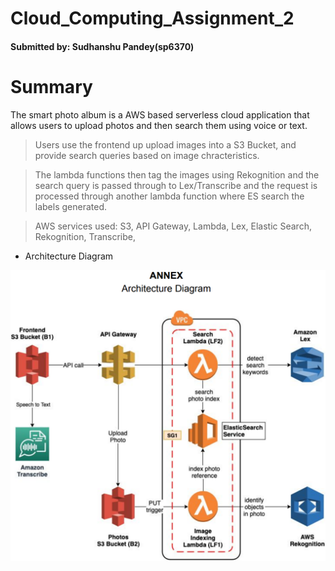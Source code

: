 # Cloud_Computing_Assignment_2
#### Submitted by: Sudhanshu Pandey(sp6370)

# Summary

The smart photo album is a AWS based serverless cloud application that allows users to upload photos and then search them using voice or text.

  >Users use the frontend up upload images into a S3 Bucket, and provide search queries based on image chracteristics.
  
  >The lambda functions then tag the images using Rekognition and the search query is passed through to Lex/Transcribe and the request is processed through another lambda function where ES search the labels generated. 
  
  >AWS services used: S3, API Gateway, Lambda, Lex, Elastic Search, Rekognition, Transcribe, 
    
- Architecture Diagram

![Overview](A2_Architecture.png)
